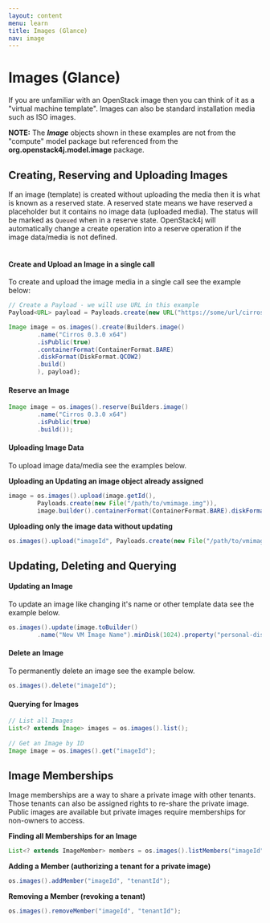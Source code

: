 ```yaml
---
layout: content
menu: learn
title: Images (Glance)
nav: image
---
```


# Images (Glance)

If you are unfamiliar with an OpenStack image then you can think of it as a "virtual machine template".  Images can also be standard installation media such as ISO images.  

<div class="alert alert-danger"><strong>NOTE:</strong> The <b><i>Image</i></b> objects shown in these examples are not from the "compute" model package but referenced from the <b>org.openstack4j.model.image</b> package.</div>

## Creating, Reserving and Uploading Images

If an image (template) is created without uploading the media then it is what is known as a reserved state. A reserved state means we have reserved a placeholder but it contains no image data (uploaded media).  The status will be marked as `Queued` when in a reserve state.   OpenStack4j will automatically change a create operation into a reserve operation if the image data/media is not defined.
<br>
<br>

#### Create and Upload an Image in a single call

To create and upload the image media in a single call see the example below:

```java
// Create a Payload - we will use URL in this example
Payload<URL> payload = Payloads.create(new URL("https://some/url/cirros-0.3.0-x86_64-disk.img"));

Image image = os.images().create(Builders.image()
        .name("Cirros 0.3.0 x64")
        .isPublic(true)
        .containerFormat(ContainerFormat.BARE)
        .diskFormat(DiskFormat.QCOW2)
        .build()
        ), payload);
```

#### Reserve an Image

```java
Image image = os.images().reserve(Builders.image()
        .name("Cirros 0.3.0 x64")
        .isPublic(true)
        .build());
```

	
#### Uploading Image Data

To upload image data/media see the examples below.

**Uploading an Updating an image object already assigned**

```java
image = os.images().upload(image.getId(), 
        Payloads.create(new File("/path/to/vmimage.img")), 
        image.builder().containerFormat(ContainerFormat.BARE).diskFormat(DiskFormat.QCOW2));
```
	

**Uploading only the image data without updating**

```java
os.images().upload("imageId", Payloads.create(new File("/path/to/vmimage.img"), null);
```
	
## Updating, Deleting and Querying

#### Updating an Image

To update an image like changing it's name or other template data see the example below.

```java
os.images().update(image.toBuilder()
        .name("New VM Image Name").minDisk(1024).property("personal-distro", "true"));
```
	
#### Delete an Image

To permanently delete an image see the example below.

 ```java
os.images().delete("imageId");
```

#### Querying for Images

```java
// List all Images
List<? extends Image> images = os.images().list();
    
// Get an Image by ID
Image image = os.images().get("imageId");
```	

## Image Memberships

Image memberships are a way to share a private image with other tenants.  Those tenants can also be assigned rights to re-share the private image.  Public images are available but private images require memberships for non-owners to access.

**Finding all Memberships for an Image**

```java
List<? extends ImageMember> members = os.images().listMembers("imageId");
```

**Adding a Member (authorizing a tenant for a private image)**

```java
os.images().addMember("imageId", "tenantId");
```
	
**Removing a Member (revoking a tenant)**

```java
os.images().removeMember("imageId", "tenantId");
```
